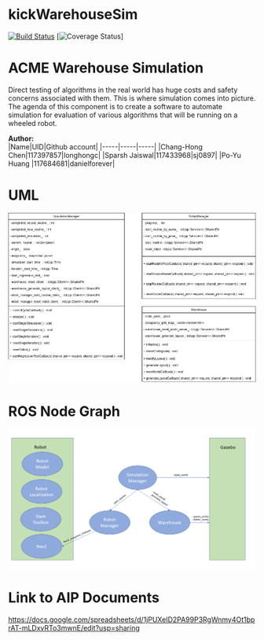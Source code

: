 # kickWarehouseSim
[![Build Status](https://github.com/sj0897/kickWarehouseSim/actions/workflows/build_and_coveralls.yml/badge.svg)](https://github.com/sj0897/kickWarehouseSim/actions/workflows/build_and_coveralls.yml)
[![Coverage Status](https://coveralls.io/repos/github/sj0897/kickWarehouseSim/badge.png?branch=master)]

# ACME Warehouse Simulation
Direct testing of algorithms in the real world has huge costs and safety concerns associated with them. This is where simulation comes into picture. The agenda of this component is to create a software to automate simulation for evaluation of various algorithms that will be running on a wheeled robot.

**Author:**  
|Name|UID|Github account|
|-----|-----|-----|
|Chang-Hong Chen|117397857|longhongc|
|Sparsh Jaiswal|117433968|sj0897| 
|Po-Yu Huang |117684681|danielforever| 

# UML
![My Image](UML/Initial/UML_Initial.png)

# ROS Node Graph
![My Image](UML/Initial/ROS_Node%20_Graph.png)
# Link to AIP Documents
https://docs.google.com/spreadsheets/d/1jPUXeID2PA99P3RgWnmy4Ot1bprAT-mLDxvRTo3mwnE/edit?usp=sharing
